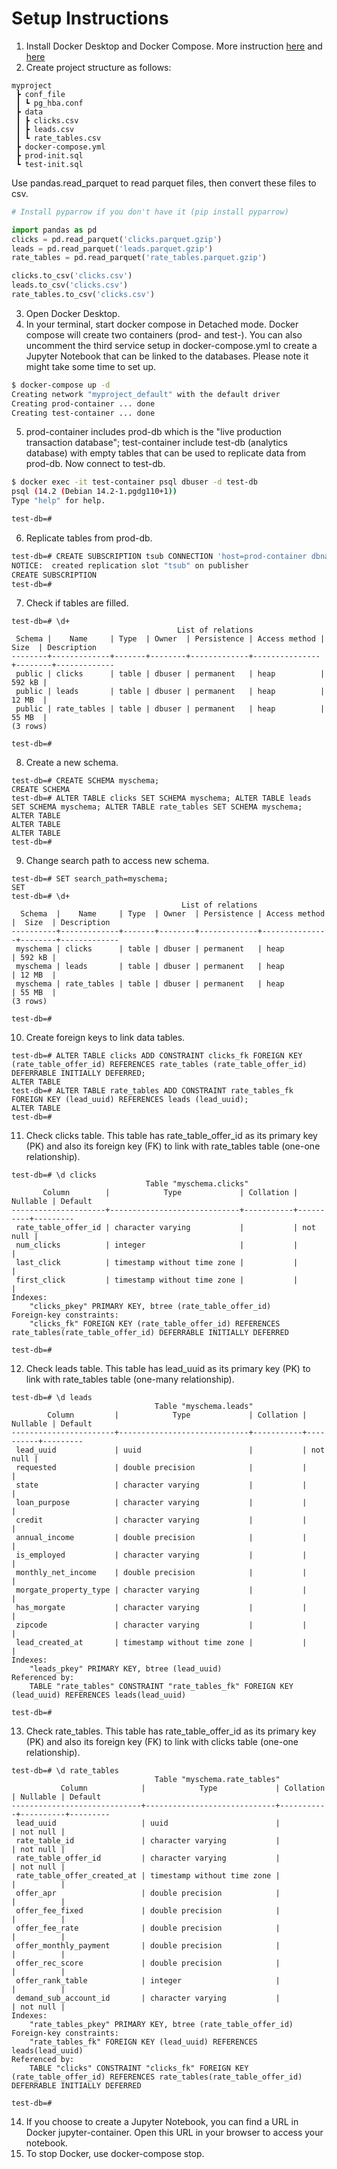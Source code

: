 # Setup Instructions
1. Install Docker Desktop and Docker Compose. More instruction [here](https://www.docker.com/get-started/) and [here](https://docs.docker.com/compose/install/)</br>
2. Create project structure as follows:
```
myproject
 ┣ conf_file
 ┃ ┗ pg_hba.conf
 ┣ data
 ┃ ┣ clicks.csv
 ┃ ┣ leads.csv
 ┃ ┗ rate_tables.csv
 ┣ docker-compose.yml
 ┣ prod-init.sql
 ┗ test-init.sql
 ```
 Use pandas.read_parquet to read parquet files, then convert these files to csv.
 ```python
 # Install pyparrow if you don't have it (pip install pyparrow)

import pandas as pd
clicks = pd.read_parquet('clicks.parquet.gzip')
leads = pd.read_parquet('leads.parquet.gzip')
rate_tables = pd.read_parquet('rate_tables.parquet.gzip')

clicks.to_csv('clicks.csv')
leads.to_csv('clicks.csv')
rate_tables.to_csv('clicks.csv')
```
 3. Open Docker Desktop.
 4. In your terminal, start docker compose in Detached mode. Docker compose will create two containers (prod- and test-). You can also uncomment the third service setup in docker-compose.yml to create a Jupyter Notebook that can be linked to the databases. Please note it might take some time to set up.
```bash
$ docker-compose up -d
Creating network "myproject_default" with the default driver
Creating prod-container ... done
Creating test-container ... done
```
5. prod-container includes prod-db which is the "live production transaction database"; test-container include test-db (analytics database) with empty tables that can be used to replicate data from prod-db. Now connect to test-db.
```bash
$ docker exec -it test-container psql dbuser -d test-db
psql (14.2 (Debian 14.2-1.pgdg110+1))
Type "help" for help.

test-db=# 
```
6. Replicate tables from prod-db.
```bash
test-db=# CREATE SUBSCRIPTION tsub CONNECTION 'host=prod-container dbname=prod-db user=replicator password=123456' PUBLICATION ppub;
NOTICE:  created replication slot "tsub" on publisher
CREATE SUBSCRIPTION
test-db=# 
```
7. Check if tables are filled.
```
test-db=# \d+
                                     List of relations
 Schema |    Name     | Type  | Owner  | Persistence | Access method |  Size  | Description
--------+-------------+-------+--------+-------------+---------------+--------+-------------
 public | clicks      | table | dbuser | permanent   | heap          | 592 kB |
 public | leads       | table | dbuser | permanent   | heap          | 12 MB  |
 public | rate_tables | table | dbuser | permanent   | heap          | 55 MB  |
(3 rows)

test-db=#
```
8. Create a new schema.
```
test-db=# CREATE SCHEMA myschema;
CREATE SCHEMA
test-db=# ALTER TABLE clicks SET SCHEMA myschema; ALTER TABLE leads SET SCHEMA myschema; ALTER TABLE rate_tables SET SCHEMA myschema;
ALTER TABLE
ALTER TABLE
ALTER TABLE
test-db=#
```
9. Change search path to access new schema.
```
test-db=# SET search_path=myschema;
SET
test-db=# \d+
                                      List of relations
  Schema  |    Name     | Type  | Owner  | Persistence | Access method |  Size  | Description
----------+-------------+-------+--------+-------------+---------------+--------+-------------
 myschema | clicks      | table | dbuser | permanent   | heap          | 592 kB |
 myschema | leads       | table | dbuser | permanent   | heap          | 12 MB  |
 myschema | rate_tables | table | dbuser | permanent   | heap          | 55 MB  |
(3 rows)

test-db=#
```
10. Create foreign keys to link data tables.
```
test-db=# ALTER TABLE clicks ADD CONSTRAINT clicks_fk FOREIGN KEY (rate_table_offer_id) REFERENCES rate_tables (rate_table_offer_id) DEFERRABLE INITIALLY DEFERRED;
ALTER TABLE
test-db=# ALTER TABLE rate_tables ADD CONSTRAINT rate_tables_fk FOREIGN KEY (lead_uuid) REFERENCES leads (lead_uuid);
ALTER TABLE
test-db=#
```
11. Check clicks table. This table has rate_table_offer_id as its primary key (PK) and also its foreign key (FK) to link with rate_tables table (one-one relationship).
```
test-db=# \d clicks
                              Table "myschema.clicks"
       Column        |            Type             | Collation | Nullable | Default
---------------------+-----------------------------+-----------+----------+---------
 rate_table_offer_id | character varying           |           | not null |
 num_clicks          | integer                     |           |          |
 last_click          | timestamp without time zone |           |          |
 first_click         | timestamp without time zone |           |          |
Indexes:
    "clicks_pkey" PRIMARY KEY, btree (rate_table_offer_id)
Foreign-key constraints:
    "clicks_fk" FOREIGN KEY (rate_table_offer_id) REFERENCES rate_tables(rate_table_offer_id) DEFERRABLE INITIALLY DEFERRED

test-db=#
```
12. Check leads table. This table has lead_uuid as its primary key (PK) to link with rate_tables table (one-many relationship).
```
test-db=# \d leads
                                Table "myschema.leads"
        Column         |            Type             | Collation | Nullable | Default
-----------------------+-----------------------------+-----------+----------+---------
 lead_uuid             | uuid                        |           | not null |
 requested             | double precision            |           |          |
 state                 | character varying           |           |          |
 loan_purpose          | character varying           |           |          |
 credit                | character varying           |           |          |
 annual_income         | double precision            |           |          |
 is_employed           | character varying           |           |          |
 monthly_net_income    | double precision            |           |          |
 morgate_property_type | character varying           |           |          |
 has_morgate           | character varying           |           |          |
 zipcode               | character varying           |           |          |
 lead_created_at       | timestamp without time zone |           |          |
Indexes:
    "leads_pkey" PRIMARY KEY, btree (lead_uuid)
Referenced by:
    TABLE "rate_tables" CONSTRAINT "rate_tables_fk" FOREIGN KEY (lead_uuid) REFERENCES leads(lead_uuid)

test-db=#
```
13. Check rate_tables. This table has rate_table_offer_id as its primary key (PK) and also its foreign key (FK) to link with clicks table (one-one relationship).
```
test-db=# \d rate_tables
                                Table "myschema.rate_tables"
           Column            |            Type             | Collation | Nullable | Default
-----------------------------+-----------------------------+-----------+----------+---------
 lead_uuid                   | uuid                        |           | not null |
 rate_table_id               | character varying           |           | not null |
 rate_table_offer_id         | character varying           |           | not null |
 rate_table_offer_created_at | timestamp without time zone |           |          |
 offer_apr                   | double precision            |           |          |
 offer_fee_fixed             | double precision            |           |          |
 offer_fee_rate              | double precision            |           |          |
 offer_monthly_payment       | double precision            |           |          |
 offer_rec_score             | double precision            |           |          |
 offer_rank_table            | integer                     |           |          |
 demand_sub_account_id       | character varying           |           | not null |
Indexes:
    "rate_tables_pkey" PRIMARY KEY, btree (rate_table_offer_id)
Foreign-key constraints:
    "rate_tables_fk" FOREIGN KEY (lead_uuid) REFERENCES leads(lead_uuid)
Referenced by:
    TABLE "clicks" CONSTRAINT "clicks_fk" FOREIGN KEY (rate_table_offer_id) REFERENCES rate_tables(rate_table_offer_id) DEFERRABLE INITIALLY DEFERRED

test-db=#
```
14. If you choose to create a Jupyter Notebook, you can find a URL in Docker jupyter-container. Open this URL in your browser to access your notebook.
15. To stop Docker, use docker-compose stop.
